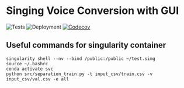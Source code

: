 # Singing Voice Conversion with GUI

![Tests](https://github.com/jljl1337/svc-toolkit/actions/workflows/tests.yml/badge.svg)
![Deployment](https://github.com/jljl1337/svc-toolkit/actions/workflows/deployments.yml/badge.svg)
[![Codecov](https://codecov.io/gh/jljl1337/svc-toolkit/graph/badge.svg?token=QBM6OLIG00)](https://codecov.io/gh/jljl1337/svc-toolkit)

## Useful commands for singularity container

```
singularity shell --nv --bind /public:/public ~/test.simg 
source ~/.bashrc
conda activate svc
python src/separation_train.py -t input_csv/train.csv -v input_csv/val.csv -e all
```